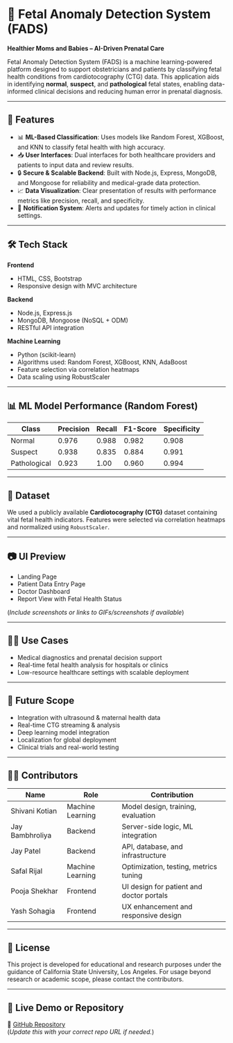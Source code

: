 
# 🧠 Fetal Anomaly Detection System (FADS)

**Healthier Moms and Babies – AI-Driven Prenatal Care**

Fetal Anomaly Detection System (FADS) is a machine learning-powered platform designed to support obstetricians and patients by classifying fetal health conditions from cardiotocography (CTG) data. This application aids in identifying **normal**, **suspect**, and **pathological** fetal states, enabling data-informed clinical decisions and reducing human error in prenatal diagnosis.

---

## 🚀 Features

- 📊 **ML-Based Classification**: Uses models like Random Forest, XGBoost, and KNN to classify fetal health with high accuracy.
- 📥 **User Interfaces**: Dual interfaces for both healthcare providers and patients to input data and review results.
- 🔒 **Secure & Scalable Backend**: Built with Node.js, Express, MongoDB, and Mongoose for reliability and medical-grade data protection.
- 📈 **Data Visualization**: Clear presentation of results with performance metrics like precision, recall, and specificity.
- 📢 **Notification System**: Alerts and updates for timely action in clinical settings.

---

## 🛠️ Tech Stack

**Frontend**
- HTML, CSS, Bootstrap
- Responsive design with MVC architecture

**Backend**
- Node.js, Express.js
- MongoDB, Mongoose (NoSQL + ODM)
- RESTful API integration

**Machine Learning**
- Python (scikit-learn)
- Algorithms used: Random Forest, XGBoost, KNN, AdaBoost
- Feature selection via correlation heatmaps
- Data scaling using RobustScaler

---

## 📊 ML Model Performance (Random Forest)

| Class        | Precision | Recall | F1-Score | Specificity |
|--------------|-----------|--------|----------|-------------|
| Normal       | 0.976     | 0.988  | 0.982    | 0.908       |
| Suspect      | 0.938     | 0.835  | 0.884    | 0.991       |
| Pathological | 0.923     | 1.00   | 0.960    | 0.994       |

---

## 🧪 Dataset

We used a publicly available **Cardiotocography (CTG)** dataset containing vital fetal health indicators. Features were selected via correlation heatmaps and normalized using `RobustScaler`.

---

## 📷 UI Preview

- Landing Page  
- Patient Data Entry Page  
- Doctor Dashboard  
- Report View with Fetal Health Status  

(*Include screenshots or links to GIFs/screenshots if available*)

---

## 👩‍⚕️ Use Cases

- Medical diagnostics and prenatal decision support  
- Real-time fetal health analysis for hospitals or clinics  
- Low-resource healthcare settings with scalable deployment

---

## 📌 Future Scope

- Integration with ultrasound & maternal health data  
- Real-time CTG streaming & analysis  
- Deep learning model integration  
- Localization for global deployment  
- Clinical trials and real-world testing

---

## 👨‍💻 Contributors

| Name            | Role                  | Contribution                                  |
|-----------------|-----------------------|-----------------------------------------------|
| Shivani Kotian  | Machine Learning      | Model design, training, evaluation             |
| Jay Bambhroliya | Backend               | Server-side logic, ML integration             |
| Jay Patel       | Backend               | API, database, and infrastructure             |
| Safal Rijal     | Machine Learning      | Optimization, testing, metrics tuning         |
| Pooja Shekhar   | Frontend              | UI design for patient and doctor portals      |
| Yash Sohagia    | Frontend              | UX enhancement and responsive design          |

---

## 📄 License

This project is developed for educational and research purposes under the guidance of California State University, Los Angeles. For usage beyond research or academic scope, please contact the contributors.

---

## 🔗 Live Demo or Repository

🔗 [GitHub Repository](https://github.com/poojashekar987/FAD)  
(*Update this with your correct repo URL if needed.*)
